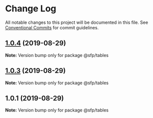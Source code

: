 # Change Log

All notable changes to this project will be documented in this file.
See [Conventional Commits](https://conventionalcommits.org) for commit guidelines.

## [1.0.4](https://github.com/sandrafp/app-react-doc/compare/@sfp/tables@1.0.3...@sfp/tables@1.0.4) (2019-08-29)

**Note:** Version bump only for package @sfp/tables





## [1.0.3](https://github.com/sandrafp/app-react-doc/compare/@sfp/tables@1.0.1...@sfp/tables@1.0.3) (2019-08-29)

**Note:** Version bump only for package @sfp/tables





## 1.0.1 (2019-08-29)

**Note:** Version bump only for package @sfp/tables
